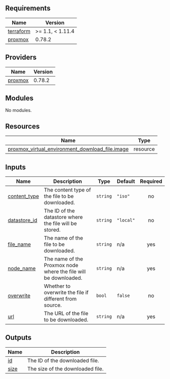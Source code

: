 ## Requirements

| Name | Version |
|------|---------|
| <a name="requirement_terraform"></a> [terraform](#requirement\_terraform) | >= 1.1, < 1.11.4 |
| <a name="requirement_proxmox"></a> [proxmox](#requirement\_proxmox) | 0.78.2 |

## Providers

| Name | Version |
|------|---------|
| <a name="provider_proxmox"></a> [proxmox](#provider\_proxmox) | 0.78.2 |

## Modules

No modules.

## Resources

| Name | Type |
|------|------|
| [proxmox_virtual_environment_download_file.image](https://registry.terraform.io/providers/bpg/proxmox/0.78.2/docs/resources/virtual_environment_download_file) | resource |

## Inputs

| Name | Description | Type | Default | Required |
|------|-------------|------|---------|:--------:|
| <a name="input_content_type"></a> [content\_type](#input\_content\_type) | The content type of the file to be downloaded. | `string` | `"iso"` | no |
| <a name="input_datastore_id"></a> [datastore\_id](#input\_datastore\_id) | The ID of the datastore where the file will be stored. | `string` | `"local"` | no |
| <a name="input_file_name"></a> [file\_name](#input\_file\_name) | The name of the file to be downloaded. | `string` | n/a | yes |
| <a name="input_node_name"></a> [node\_name](#input\_node\_name) | The name of the Proxmox node where the file will be downloaded. | `string` | n/a | yes |
| <a name="input_overwrite"></a> [overwrite](#input\_overwrite) | Whether to overwrite the file if different from source. | `bool` | `false` | no |
| <a name="input_url"></a> [url](#input\_url) | The URL of the file to be downloaded. | `string` | n/a | yes |

## Outputs

| Name | Description |
|------|-------------|
| <a name="output_id"></a> [id](#output\_id) | The ID of the downloaded file. |
| <a name="output_size"></a> [size](#output\_size) | The size of the downloaded file. |
